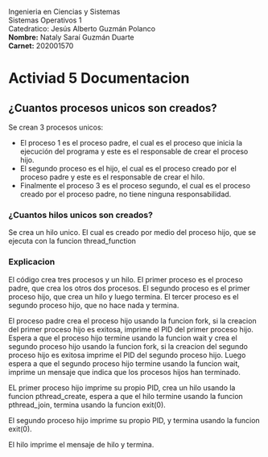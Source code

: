Ingenieria en Ciencias y Sistemas  
Sistemas Operativos 1  
Catedratico: Jesús Alberto Guzmán Polanco  
**Nombre:** Nataly Saraí Guzmán Duarte  
**Carnet:** 202001570  

# Activiad 5 Documentacion

## ¿Cuantos procesos unicos son creados?
Se crean 3 procesos unicos:
- El proceso 1 es el proceso padre, el cual es el proceso que inicia la ejecución del programa y este es el responsable de crear el proceso hijo.
- El segundo proceso es el hijo, el cual es el proceso creado por el proceso padre y este es el responsable de crear  el hilo.
- Finalmente el proceso 3 es el proceso segundo, el cual es el proceso creado por el proceso padre, no tiene ninguna responsabilidad.


### ¿Cuantos hilos unicos son creados?
Se crea un hilo unico. El cual es creado por medio del proceso hijo, que se ejecuta con la funcion thread_function


### Explicacion 
El código crea tres procesos y un hilo. El primer proceso es el proceso padre, que crea los otros dos procesos. El segundo proceso es el primer proceso hijo, que crea un hilo y luego termina. El tercer proceso es el segundo proceso hijo, que no hace nada y termina.

El proceso padre crea el proceso hijo usando la funcion fork, si la creacion del primer proceso hijo es exitosa, imprime el PID del primer proceso hijo. Espera a que el proceso hijo termine usando la funcion wait y crea el segundo proceso hijo usando la funcion fork, si la creacion del segundo proceso hijo es exitosa imprime el PID del segundo proceso hijo. Luego espera a que el segundo proceso hijo termine usando la funcion wait, imprime un mensaje que indica que los procesos hijos han terminado.

EL primer proceso hijo imprime su propio PID, crea un hilo usando la funcion pthread_create, espera a que el hilo termine usando la funcion pthread_join, termina usando la funcion exit(0).

El segundo proceso hijo imprime su propio PID, y termina usando la funcion exit(0).

El hilo imprime el mensaje de hilo y termina.




